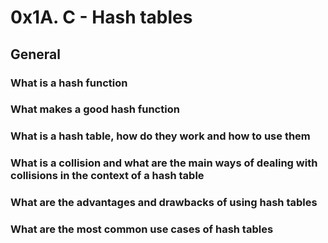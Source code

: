 # 0x1A. C - Hash tables
## General
### What is a hash function
### What makes a good hash function
### What is a hash table, how do they work and how to use them
### What is a collision and what are the main ways of dealing with collisions in the context of a hash table
### What are the advantages and drawbacks of using hash tables
### What are the most common use cases of hash tables
